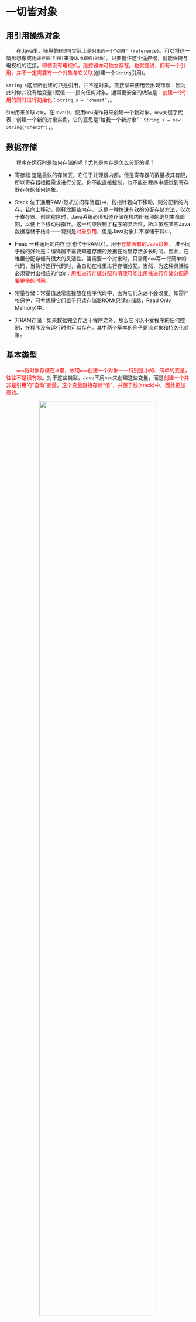 # 一切皆对象

## 用引用操纵对象
&emsp;&emsp;在Java里，操纵的`标识符`实际上是`对象的一个“引用" (reference)`。可以将这一情形想像成用`遥控器(引用)`来操纵`电视机(对象)`。只要握住这个遥控器，就能保持与电视机的连接。<font color=red>即使没有电视机，遥控器亦可独立存在。也就是说，拥有一个引用，并不一定需要有一个对象与它关联</font>(创建一个`String`引用)。

`String s`这里所创建的只是引用，并不是对象。直接拿来使用会出现错误：因为此时你并没有给变量`s`赋值——指向任何对象。通常更安全的做法是：<font color=red>创建一个引用的同时进行初始化</font>：`String s = “chenzf”;`。

`引用`用来关联`对象`。在`Java`中，使用`new`操作符来创建一个新对象。`new`关键字代表：创建一个新的对象实例，它的意思是“给我一个新对象”：`String s = new String("chenzf");`。

## 数据存储
&emsp;&emsp;程序在运行时是如何存储的呢？尤其是内存是怎么分配的呢？
* 寄存器
这是最快的存储区，它位于处理器内部。但是寄存器的数量极其有限，所以寄存器根据需求进行分配。你不能直接控制，也不能在程序中感觉到寄存器存在的任何迹象。

* Stack
位于通用RAM(随机访问存储器)中，栈指针若向下移动，则分配新的内存，若向上移动，则释放那些内存。
这是一种快速有效的分配存储方法，仅次于寄存器。创建程序时，Java系统必须知道存储在栈内所有项的确切生命周期，以便上下移动栈指针。这一约束限制了程序的灵活性，所以虽然某些Java数据存储于栈中——特别是<font color=red>对象引用</font>，但是Java对象并不存储于其中。

* Heap
一种通用的内存池(也位于RAM区)，用于<font color=red>存放所有的Java对象</font>。
堆不同于栈的好处是：编译器不需要知道存储的数据在堆里存活多长时间。因此，在堆里分配存储有很大的灵活性。当需要一个对象时，只需用`new`写一行简单的代码，当执行这行代码时，会自动在堆里进行存储分配。当然，为这种灵活性必须要付出相应的代价：<font color=red>用堆进行存储分配和清理可能比用栈进行存储分配需要更多的时间</font>。

* 常量存储：常量值通常直接放在程序代码中，因为它们永远不会改变。如需严格保护，可考虑将它们置于只读存储器ROM(只读存储器，Read Only Memory)中。

* 非RAM存储：如果数据完全存活于程序之外，那么它可以不受程序的任何控制，在程序没有运行时也可以存在。其中两个基本的例子是流对象和持久化对象。

## 基本类型
&emsp;&emsp;<font color=red>`new`将对象存储在`堆`里，故用`new`创建一个对象——特别是小的、简单的变量，往往不是很有效</font>。对于这些类型，Java不用`new`来创建这些变量，而是<font color=red>创建一个并非是引用的“自动”变量。这个变量直接存储“值”，并置于栈(stack)中，因此更加高效</font>。

<div align=center><img src=Basic/基本数据类型.png width=80%></div>

Java要确定每种基本类型所占存储空间的大小。它们的大小并不像其他大多数语言那样随机器硬件架构的变化而变化。这种<font color=red>所占存储空间大小的不变性</font>是Java程序比用其他大多数语言编写的程序更具可移植性的原因之一。

### 包装器类
&emsp;&emsp;基本类型具有的包装器类，使得可以<font color=red>在堆中创建一个非基本对象，用来表示对应的基本类型</font>：

```java
char c = 'X';
// Character ch = new Character(c);
Character character_c = 'X';  // 自动包装
char char_c = character_c;  // 反向转换
```

## 对象清理
&emsp;&emsp;Java对象不具备和基本类型一样的生命周期。当用new创建一个Java对象时，它可以存活于作用域之外：`String s = new String("chen"); // End of scope`，引用`s`在作用域终点就消失了。然而，<font color=red>`s`指向的`String对象`仍继续占据内存空间。在这一小段代码中，我们无法在这个作用域之后访问这个对象，因为对它唯一的引用已超出了作用域的范围。由`new`创建的对象，只要你需要，就会一直保留下去</font>。

如果Java让对象继续存在，那么靠什么才能防止这些对象填满内存空间，进而阻塞你的程序呢？Java有一个<font color=red>垃圾回收器</font>，用来监视用`new`创建的所有对象，并辨别那些不会再被引用的对象。随后，释放这些对象的内存空间，以便供其他新的对象使用。


## 创建新的数据类型：类
&emsp;&emsp;如果一切都是对象，那么是什么决定了某一类<font color=red>对象的外观与行为</font>呢？换句话说，是什么确定了<font color=red>对象的类型</font>？

### 字段field和方法
&emsp;&emsp;一旦定义了一个类，就可以在类中设置两种类型的元素: <font color=red>字段(数据成员)和方法(成员函数)</font>。类的字段可以是<font color=red>基本类型</font>，也可以是<font color=red>引用类型</font>。<font color=red>如果类的字段是对某个对象的引用，那么必须要初始化该引用将其关联到一个实际的对象上</font>（通过之前介绍的创建对象的方法）。每个对象都有用来存储其字段的空间。通常，<font color=red>字段不在对象间共享</font>。

### 基本类型默认值
&emsp;&emsp;如果类的成员变量（字段）是基本类型，那么在类初始化时，即使没有进行显式的初始化，这些类型将会被赋予一个初始值：
<div align=center><img src=Basic/基本类型默认值.png width=40%></div>
这些默认值仅在Java初始化类的时候才会被赋予。

&emsp;&emsp;上述确保初始化的方法并不适用于`局部变量`(即不属于类的字段的变量)。因此，如果在某个方法定义中有`int x;`那么变量`x`得到的可能是任意值，而不会被自动初始化为零。所以在使用`x`前，应先对其赋一个适当的值。

### 方法签名和返回值
&emsp;&emsp;`方法名`和`参数列表`(它们合起来被称为`方法签名`)唯一地标识出某个方法。方法的`参数列表`指定要传递给方法什么样的信息，这些信息像Java中的其他信息一样，采用的都是<font color=red>对象形式</font>。因此，<font color=red>在参数列表中必须指定每个所传递对象的类型及名字，这里传递的实际上也是引用</font>。

可以定义方法返回任意想要的类型，如果不想返回任何值，可以指示此方法返回`void`(空)。若返回类型是`void`，`return`关键字的作用只是用来<font color=red>退出方法</font>。


## static关键字
&emsp;&emsp;当创建类时，就是在描述那个类的对象的外观与行为。除非用`new`创建那个类的对象，否则，实际上并未获得任何对象。<font color=red>执行`new`来创建对象时，数据存储空间才被分配，其方法才供外界调用</font>。

有两种情形用上述方法是无法解决的：
* 只想为特定字段（注：也称为属性、域）分配一个共享存储空间，而不去考虑究竞要创建多少对象，甚至根本就不创建任何对象。
* 希望某个方法不与包含它的类的任何对象关联在一起。也就是说，即使没有创建对象，也能够调用这个方法。

有些面向对象语言采用`类数据`和`类方法`两个术语，代表那些数据和方法只是作为整个类，而不是类的某个特定对象而存在的。

当我们说某个事物是静态时，就意味着<font color=red>该字段或方法不依赖于任何特定的对象实例</font>。即使我们从未创建过该类的对象，也可以调用其静态方法或访问其静态字段。

对于普通的非静态字段和方法，我们必须要<font color=red>先创建一个对象并使用该对象来访问字段或方法</font>，因为<font color=red>非静态字段和方法必须与特定对象关联</font>。

```java {highlight=17}
package Object;

public class StaticTest
{
    static int i = 47;  // 静态变量 i 仍只占一份存储空间

    public static void main(String[] args)
    {
        StaticTest st1 = new StaticTest();
        StaticTest st2 = new StaticTest();

        System.out.println("st1: " + st1 + ", st2: " + st2);
        // st1: Object.StaticTest@3b07d329 st2: Object.StaticTest@41629346

        // 两个对象都会共享相同的变量 i
        System.out.println("st1:" + st1.i + " st2:" + st2.i);  // st1:47 st2:47
        System.out.println(StaticTest.i);  // 47
    }
}
/*
st1: Object.StaticTest@2f2c9b19, st2: Object.StaticTest@31befd9f
st1:47 st2:47
47
 */
```

&emsp;&emsp;一个`static`字段对每个类来说都只有一份存储空间，而`非static`字段则是对每个对象有一个存储空间。但是如果`static`作用于某个方法，差别却没有那么大。

`static`方法的一个重要用法就是在不创建任何对象的前提下就可以调用它。这一点对定义`main()方法`很重要，这个方法是运行一个应用时的入口点。

## 第一个程序：Date类
使用`Java`标准库中的`Date`类来展示一个字符串和日期：

```java
package Object;

import java.util.*;

/**
 * Display a string and today's date
 * @author Chenzf
 * @version 1.0
 */

public class HelloDate
{
    public static void main(String[] args)
    {
        System.out.println("Hello, it's: ");
        System.out.println(new Date());
    }
}
/*
Output:
Hello, it's:
Wed Sep 18 20:48:16 CST 2019
 */
```

* 有一个特定类会自动被导入到每一个`Java`文件中：`java.lang`。由于`java.lang`是默认导入到每个`Java`文件中的，所以它的所有类都可以被直接使用。`Date`类位于`util`类库中，并且必须书写`import java.util. *;`才能使用`Date`类。
* `main()`方法的参数是一个`String对象`的数组，`args`要用来存储命令行参数。
* 打印日期这一行代码：传递的参数是一个`Date对象`，一旦创建它之后，就可以直接将它的值(<font color=red>被自动转换为`String`类型</font>)发送给`println()`。当这条语句执行完毕后，`Date对象`就不再被使用，而`垃圾回收器`会发现这一情况，并在任意时候将其回收。

# 运算符
&emsp;&emsp;`System.out.println()`语句中包含`+`操作符。在这种上下文环境中，`+`意味着`字符串连接`，并且如果必要，它还要执行`字符串转换`。

## 赋值
&emsp;&emsp;<font color=red>基本类型的赋值都是直接的，而不像对象(赋予的只是其内存的引用)。基本类型存储了实际的数值，而并非指向一个对象的引用，所以在为其赋值的时候，是直接将一个地方的内容复制到了另一个地方</font>。例如，对基本数据类型使用`a=b`，那么`b`的内容就复制给`a`。若接着又修改了`a`，而`b`根本不会受这种修改的影响。

&emsp;&emsp;如果是<font color=red>为对象赋值</font>，那么结果就不一样了。对一个对象进行操作时，我们实际上操作的是它的引用。所以我们<font color=red>将右边的对象赋予给左边时，赋予的只是该对象的引用。此时，两者指向的`堆`中的对象还是同一个</font>。假若对对象使用`c = d;`，那么`c`和`d`都指向原本只有`d`指向的那个对象。

```java
package Operator;

class Tank
{
    int level;
}

public class Assignment
{
    public static void main(String[] args)
    {
        Tank tank1 = new Tank();
        Tank tank2 = new Tank();
        tank1.level = 9;
        tank2.level = 47;
        System.out.println("1: tank1.level: " + tank1.level + ", tank2.level: " + tank2.level);

        tank1.level = tank2.level;
        System.out.println("\ntank1.level = tank2.level;");
        System.out.println("2: tank1.level: " + tank1.level + ", tank2.level: " + tank2.level);
        tank1.level = 27;
        System.out.println("tank1.level = 27;");
        System.out.println("3: tank1.level: " + tank1.level + ", tank2.level: " + tank2.level);

        tank1 = tank2;
        System.out.println("\ntank1 = tank2;");
        System.out.println("4: tank1.level: " + tank1.level + ", tank2.level: " + tank2.level);
        tank1.level = 27;
        System.out.println("tank1.level = 27;");
        System.out.println("5: tank1.level: " + tank1.level + ", tank2.level: " + tank2.level);
    }
}
/*Output:
1: tank1.level: 9, tank2.level: 47

tank1.level = tank2.level;
2: tank1.level: 47, tank2.level: 47
tank1.level = 27;
3: tank1.level: 27, tank2.level: 47

tank1 = tank2;
4: tank1.level: 47, tank2.level: 47
tank1.level = 27;
5: tank1.level: 27, tank2.level: 27
 */
 ```

 ### 方法调用中的别名现象
 `方法名`和`参数列表`(它们合起来被称为`方法签名`)唯一地标识出某个方法。方法的`参数列表`指定要传递给方法什么样的信息，这些信息像Java中的其他信息一样，采用的都是<font color=red>对象形式</font>。因此，<font color=red>在参数列表中必须指定每个所传递对象的类型及名字，这里传递的实际上也是引用</font>。

 ```java
 package Operator;

public class PassObject
{
    static void f(Letter l)
    {
        l.c = 'Z';
    }
    public static void main(String[] args)
    {
        Letter x = new Letter();
        x.c = 'A';
        System.out.println("1: x.c " + x.c);
        f(x);
        System.out.println("2: x.c " + x.c);

    }
}

class Letter
{
    char c;
}
/*Output:
1: x.c A
2: x.c Z
 */
```

## Random类
整数除法会直接去掉结果的小数位(`import java.util.*;`)：
```java
package Operator;

import java.util.*;

public class MathOperators
{
    public static void main(String[] args)
    {
        // Create a seeded random number generator:
        Random rand = new Random(47);
        int i, j, k;
        // Choose value from 1 to 100:
        j = rand.nextInt(100) + 1;
        k = rand.nextInt(100) + 1;
        i = j / k;
        System.out.println("j: " + j + ", k: " + k + ", j / k: " + i);
    }
}
/*
j: 59, k: 56, j / k: 1
 */
 ```
 * 要生成数字，程序首先会创建一个`Random`类的对象。<font color=red>如果在创建过程中没有传递任何参数，那么Java就会将当前时间作为随机数生成器的种子，并由此在程序每一次执行时都产生不同的输出</font>。通过在创建`Random`对象时提供种子(<font color=red>用于随机数生成器的初始化值，随机数生成器对于特定的种子值总是产生相同的随机数序列</font>)，就可以在每一次执行程序时都生成相同的随机数。
* 传递给`nextInt()`的参数设置了所产生的随机数的上限，而其下限为0。

## ++/--
对于前缀递增和前缀递减（如`++a`或`--a`）会<font color=red>先执行运算，再生成值</font>。而对于后缀递增和后缀递减（如`a++`或`a--`），会先生成值，再执行运算。
```java
package Operator;

public class AutoInc
{
    public static void main(String[] args)
    {
        int i = 1, j, k;
        System.out.println("j = ++i: " + ++i);
        System.out.println("k = i++: " + i++);
        System.out.println("i: " + i);
    }
}
/*
Output:(int i = 1, j, k;)
j = ++i: 2
k = i++: 2
i: 3
 */
```

## ==/equals()
```java
package Operator;

public class Equivalence
{
    public static void main(String[] args)
    {
        // integer1与integer2不同对象
        Integer integer1 = new Integer(23);
        Integer integer2 = new Integer(23);
        System.out.println("integer1 == integer2: " + (integer1 == integer2));
        System.out.println("integer1.equals(integer2): " + integer1.equals(integer2));

        // integer3与integer4相同对象
        Integer integer3 = 23;
        Integer integer4 = 23;
        System.out.println("integer3 == integer4: " + (integer3 == integer4));
        System.out.println("integer3.equals(integer4): " + integer3.equals(integer4));
    }
}
/*
Output:
integer1 == integer2: false
integer1.equals(integer2): true
integer3 == integer4: true
integer3.equals(integer4): true
 */
 ```
 * `==`和`!=`比较的是对象的引用。
 * 如果想比较两个对象的实际内容是否相同，必须使用所有对象都适用的特殊方法`equals()`。但这个方法<font color=red>不适用于基本类型</font>，基本类型直接使用`==`和`!=`即可。

 <font color=red>`equals()`的默认行为是比较引用</font>：

 ```java
 package Operator;

class Value
{
    int i;
}

public class EqualsMethod2
{
    public static void main(String[] args)
    {
        Value value1 = new Value();
        Value value2 = new Value();
        // value1 = value2 = 1;
        value1.i = value2.i = 1;
        System.out.println("value1.equals(value2): " + value1.equals(value2));
    }
}
/*
Output:
value1.equals(value2): false
 */
 ```
 <font color=red>`equals()`的默认行为是比较引用。所以除非在自己的新类中覆盖`equals()`方法，否则默认是比较引用，而不是实际内容</font>。大多数Java库类通过覆写`equals()`方法比较对象的内容而不是其引用。

 在`Object.java`中：
```java
public boolean equals(Object obj) 
{
    return (this == obj);
}
```
在`Integer.java`中：
```java
public boolean equals(Object obj) 
{
    if (obj instanceof Integer) 
    {
        return value == ((Integer)obj).intValue();
    }
    
    return false;
}
```

## 字面值常量
当我们向程序中插入一个字面值常量(`Literal`)时，编译器会确切地识别它的类型。当类型不明确时，必须辅以字面值常量关联来帮助编译器识别。
```java
public class Literals {
    public static void main(String[] args) {
        int i1 = 0x2f; // 16进制 (小写)
        System.out.println("i1: " + Integer.toBinaryString(i1));
        int i2 = 0X2F; // 16进制 (大写)
        System.out.println("i2: " + Integer.toBinaryString(i2));
        int i3 = 0177; // 8进制 (前导0)
        System.out.println("i3: " + Integer.toBinaryString(i3));

        char c = 0xffff; // 最大 char 型16进制值
        System.out.println("c: " + Integer.toBinaryString(c));
        byte b = 0x7f; // 最大 byte 型16进制值  10101111;
        System.out.println( "b: " + Integer.toBinaryString(b));
        short s = 0x7fff; // 最大 short 型16进制值
        System.out.println("s: " + Integer.toBinaryString(s));

        long n1 = 200L; // long 型后缀
        long n2 = 200l; // long 型后缀 (容易与数值1混淆)
        long n3 = 200;

        // Java 7 二进制字面值常量:
        byte blb = (byte)0b00110101;
        System.out.println("blb: " + Integer.toBinaryString(blb));
        short bls = (short)0B0010111110101111;
        System.out.println("bls: " + Integer.toBinaryString(bls));
        int bli = 0b00101111101011111010111110101111;
        System.out.println("bli: " + Integer.toBinaryString(bli));
        long bll = 0b00101111101011111010111110101111;
        System.out.println("bll: " + Long.toBinaryString(bll));
        float f1 = 1;
        float f2 = 1F; // float 型后缀
        float f3 = 1f; // float 型后缀
        double d1 = 1d; // double 型后缀
        double d2 = 1D; // double 型后缀
        // (long 型的字面值同样适用于十六进制和8进制 )
    }
}
```

## 三元操作符/条件操作符
`Boolean-exp ? value0 : value1`：`(i < 10 ? i * 100 : i * 10)`

如果`boolean-exp`(布尔表达式)的结果为`true`，就计算`value0`，而且这个计算结果也就是操作符最终产生的值。如果`boolean-exp`的结果为`false`，就计算`value1`，同样，它的结果也就成为了操作符最终产生的值。

## 类型转换操作符
&emsp;&emsp;`类型转换(Casting)`的作用是“与一个模型匹配”。在适当的时候，Java会将一种数据类型自动转换成另一种。例如，假设我们为某浮点变量赋以一个整数值，编译器会将`int`自动转换成`float`。

&emsp;&emsp;如果要执行一种名为`窄化转换(narrowing conversion)`的操作(也就是说，将能容纳更多信息的数据类型转换成无法容纳那么多信息的类型)，就有可能面临`信息丢失`的危险。<font color=red>必须显式地进行类型转换</font>。对于`扩展转换(widening conversion)`，则不必显式地进行类型转换，因为新类型肯定能容纳原来类型的信息，不会造成任何信息的丢失。

&emsp;&emsp;Java允许我们把任何基本数据类型转换成别的基本数据类型，但布尔型除外，后者根本不允许进行任何类型的转换处理。<font color=red>“类数据类型”不允许进行类型转换。基本类型可以自动从较小的类型转型为较大的类型</font>。

### 截尾与舍入
&emsp;&emsp;在执行窄化转换时，必须注意截尾与舍入问题。<font color=red>将`float`或`double`转型为整型值时，总是对该数字执行截尾</font>。如果想要得到舍入的结果，就需要使用`java.lang.Math`中的`round()`方法：

```java
package Operator;

public class CastingNumbers
{
    public static void main(String[] args)
    {
        double above = 0.7D, below = 0.4D;
        float fabove = 0.7F, fbelow = 0.4F;
        System.out.println("(int)above: " + (int)above + ", (int)below: " + (int)below);
        System.out.println("(int)fabove: " + (int)fabove + ", (int)fbelove: " + (int)fbelow);
        System.out.println("Math.round(above): " + Math.round(above) + ", Math.round(below): " + Math.round(below));
        System.out.println("Math.round(above): " + Math.round(fabove) + ", Math.round(below): " + Math.round(fbelow));
    }
}
/*
(int)above: 0, (int)below: 0
(int)fabove: 0, (int)fbelove: 0
Math.round(above): 1, Math.round(below): 0
Math.round(above): 1, Math.round(below): 0
*/
```

### 类型提升
&emsp;&emsp;如果对小于`int`的基本数据类型(即`char`、`byte`或`short`)执行任何算术或按位操作，这些值会在执行操作之前类型提升为`int`，并且结果值的类型为`int`。若想重新使用较小的类型，必须使用强制转换(由于重新分配回一个较小的类型，结果可能会丢失精度)。

通常，<font color=red>表达式中出现的最大的数据类型决定了表达式最终结果的数据类型</font>。如果将一个`float`值与一个`double`值相乘，结果就是`double`，如果将一个`int`和一个`long`值相加，则结果为`long`。

## for-in
&emsp;&emsp;`Java SE5`引入了一种新的更加简洁的`for语法`用于数组和容器，不必创建`int`变量去对由访问项构成的序列进行计数，`for-in`将自动产生每一项。`for-in`可以用于任何`Iterable对象`。

```java
package Control;

import java.util.*;

public class ForEachFloat
{
    public static void main(String[] args)
    {
        Random rand = new Random(47);
        float array[] = new float[5];
        for (int i = 0; i < 5; i++)
            array[i] = rand.nextFloat();
        for (float i : array)
            System.out.println(i);
    }
}
/*
0.72711575
0.39982635
0.5309454
0.0534122
0.16020656
*/
```